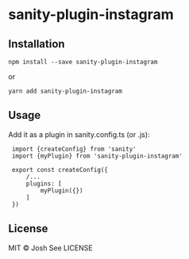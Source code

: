 # sanity-plugin-instagram

## Installation

```
npm install --save sanity-plugin-instagram
```

or

```
yarn add sanity-plugin-instagram
```

## Usage

Add it as a plugin in sanity.config.ts (or .js):

```
 import {createConfig} from 'sanity'
 import {myPlugin} from 'sanity-plugin-instagram'

 export const createConfig({
     /...
     plugins: [
         myPlugin({})
     ]
 })
```

## License

MIT © Josh
See LICENSE
